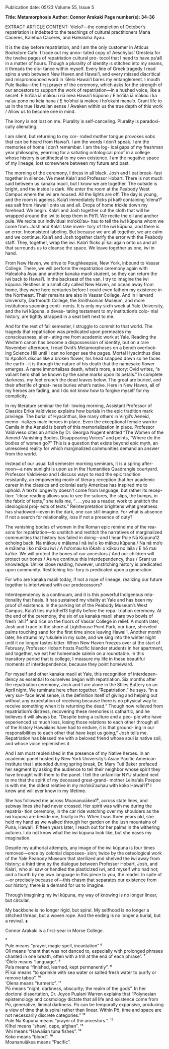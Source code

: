 Publication date: 05/23
Volume 55, Issue 5

**Title: Metamorphosis**
**Author: Connor Arakaki**
**Page number(s): 34-36**

EXTRACT ARTICLE CONTENT:
‘ōlelo7—the completion of October’s 
repatriation is indebted to the teachings 
of cultural practitioners Mana Caceres, 
Kalehua Caceres, and Halealoha Ayau.

It is the day before repatriation, 
and I am the only customer in Atticus 
Bookstore Cafe. I trade out my anno-
tated copy of Aeschylus’ Oresteia for the 
twelve pages of repatriation cultural pro-
tocol that I need to have pa‘a8 in a matter 
of hours. Though a plurality of identity is 
stitched into my seams, it threads the dis-
tance within myself. Every line of Greek 
tragedy I read spins a web between New 
Haven and Hawai‘i, and every missed 
diacritical and mispronounced word in 
‘ōlelo Hawai‘i bares my entanglement. 
I mouth Pule Ikaika—the first prayer 
of the ceremony, which asks for the 
strength of our ancestors to support the 
work of repatriation—in a hushed voice, 
like a secret. E ho‘ōla iā mākou i nā mea 
Hawai‘i kūpono / E ho‘āla iā mākou i ka 
na‘au pono no kēia hana / E ho‘ohui iā 
mākou i ho‘okahi mana‘o. Grant life to 
us in the true Hawaiian sense / Awaken 
within us the true depth of this work / 
Allow us to become one in mind.

The irony is not lost on me. Plurality 
is self-canceling. Plurality is paradoxi-
cally alienating.

I am silent, but returning to my cor-
roded mother tongue provokes sobs that 
can be heard from Hawai‘i. I am the 
words I don’t speak. I am the memories 
of home I don’t remember. I am the log-
ical gaps of my freshman year philosophy, 
yearning for a satiating ontological proof 
in a college whose history is antithetical 
to my own existence. I am the negative 
space of my lineage, lost somewhere 
between my future and past.

The morning of the ceremony, I 
dress in all black. Josh and I eat break-
fast together in silence. We meet Kala‘i 
and Professor Hobart. There is not much 
said between us kanaka maoli, but I 
know we are together. The outside is 
bright, and the inside is dark. We enter 
the room at the Peabody West Campus 
where the iwi are housed. All the lights 
are off. The day is young, and the room is 
ageless. Kala‘i immediately flicks pī kai9 
containing ‘olena1⁰ sea salt from Hawai‘i 
onto us and all. Drops of home trickle 
down my forehead. We begin. Kala‘i and 
Josh together cut the cloth that will be 
wrapped around the iwi to keep them in 
Pō11. We recite the oli and anchor pule. 
We recite our individual mo‘okū‘au-
hau to tell the iwi kūpuna whom we 
come from. Josh and Kala‘i take inven-
tory of the iwi kūpuna, and there is an 
error. Inconsistent labeling. But because 
we are all together, we are calm and we 
continue. Kala‘i and Josh together clarify 
the error with the Peabody staff. They, 
together, wrap the iwi. Kala‘i flicks pī kai 
again onto us and all that surrounds us to 
cleanse the space. We leave together as 
one, iwi in hand.

From New Haven, we drive to 
Poughkeepsie, New York, inbound to 
Vassar College. There, we will perform 
the repatriation ceremony again with 
Halealoha Ayau and another kanaka 
maoli student, so they can return the 
iwi back to Hawai‘i. In the backseat of 
the van, I try to imagine the iwi kūpuna. 
Restless in a small city called New 
Haven, an ocean away from home, they 
were here centuries before I could even 
fathom my existence in the Northeast. 
Their remains are also in Vassar College. 
And in Harvard University, Dartmouth 
College, the Smithsonian Museum, 
and more institutions spanning conti-
nents. It is only my sixth week at Yale 
University, and the iwi kūpuna, a devas-
tating testament to my institution’s colo-
nial history, are tightly strapped in a seat 
belt next to me.

And for the rest of fall semester, I 
struggle to commit to that world. The 
tragedy that repatriation was predicated 
upon permeates my consciousness, alien-
ating me from academic work at Yale. 
Reading the Western canon has become 
a dispossession of identity, but on a 
rare November afternoon, I read Ovid’s 
Metamorphoses on a bench overlook-
ing Science Hill until I can no longer 
see the pages. Mortal Hyacinthus dies 
to Apollo’s discus like a broken flower, 
his head snapped down so he faces the 
earth—it is through the nature of his 
death that the namesake flower emerges. 
A name immortalizes death, what’s more, 
a story: Ovid writes, “a valiant hero shall 
be known by the same marks upon its 
petals.” In complete darkness, my feet 
crunch the dead leaves below. The great 
are buried, and their afterlife of great-
ness buries what’s native. Here in New 
Haven, all of my heroes are fading, and 
I do not know how to forgive myself for 
my complicity.

In my literature seminar the fol-
lowing morning, Assistant Professor 
of Classics Erika Valdivieso explains 
how burials in the epic tradition mark 
privilege. The burial of Hyacinthus, like 
many others in Virgil’s Aeneid, memo-
rializes male heroes in place. Even the 
exceptional female warrior Camila in the 
Aeneid is bereft of this memorialization 
in place. Professor Valdivieso cites an 
article by Dr. Georgia Nugent entitled 
“The Women of the Aeneid–Vanishing 
Bodies, Disappearing Voices” and points, 
“Where do the bodies of women go?” 
This is a question that exists beyond epic 
myth, an unresolved reality for which 
marginalized communities demand an 
answer from the world.


Instead of our usual fall semester 
morning seminars, it is a spring after-
noon—a new sunlight is upon us in 
the Humanities Quadrangle courtyard. 
Professor Valdivieso and I discuss ways 
to read the epic tradition resistantly, an 
empowering mode of literary reception 
that her academic career in the classics 
and colonial early Americas has inspired 
me to uphold. A text’s longevity doesn’t 
come from language, but rather its recep-
tion: “close reading allows you to see the 
sutures, the slips, the bumps, in the fabric 
of texts,” she tells me, “ . . . you as a reader, 
work to unstitch the ideological proj-
ects of texts.” Reinterpretation brightens 
what greatness has shadowed—even in 
the dark, one can still imagine. 
For what is absence if not a search for 
relationality, loss if not a presence of duty?

The vanishing bodies of women in 
the Roman epic remind me of the rea-
sons for repatriation—to unstitch and 
restitch the narratives of marginalized 
communities that history has failed in 
doing––and I hear Pule Nā Kūpuna12 
echoing back. Na mākou e mālama i nā 
iwi o ko mākou kūpuna / Na nā mo‘o e 
mālama i ko mākou iwi / A ho‘omau ka 
lōkahi o kākou no laila / E hō mai ka‘ike. 
We will protect the bones of our ancestors 
/ And our children will protect our bones / 
As we continue this interdependency, thus / 
Grant us knowledge. Unlike close reading, 
however, unstitching history is predicated 
upon community. Restitching his-
tory is predicated upon a generation.

For who are kanaka maoli today, 
if not a rope of lineage, realizing our 
future together is intertwined with our 
predecessors?

Interdependency is a continuum, 
and it is this powerful Indigenous rela-
tionality that heals. It has sustained my 
vitality at Yale and has been my proof 
of existence. In the parking lot of the 
Peabody Museum’s West Campus, Kala‘i 
ties my kīhei13 tightly before the repa-
triation ceremony. At the end of the 
ceremony, the six of us kanaka maoli 
share two bowls of fresh ‘ahi1⁴ and rice 
on the floors of Vassar College in relief. 
A month later, Josh and I race to the 
shore at Lighthouse Point Park, our bare, 
shriveled palms touching sand for the 
first time since leaving Hawai‘i. Another 
month later, he strums my ‘ukulele in my 
suite, and we sing into the winter night 
until it no longer tastes bitter. When 
New Haven freezes over at the start of 
February, Professor Hobart hosts Pacific 
Islander students in her apartment, and 
together, we eat her homemade saimin 
on a roundtable. In this transitory period 
that is college, I measure my life in these 
beautiful moments of interdependence, 
because they point homeward.

For myself and other kanaka maoli 
at Yale, this recognition of interdepen-
dency as essential to ourselves began 
with repatriation. Six months after the 
repatriation ceremony, Josh and I are 
alone in the Stiles Buttery on an April 
night. We ruminate here often together. 
“Repatriation,” he says, “in a very sur-
face level sense, is the definition itself 
of giving and helping out without any 
expectation of receiving because there 
is no physical way to receive something 
when it is returning the dead.” Though 
now relieved from repatriation’s distress, 
recovering these memories is cathartic, 
and he believes it will always be. 
“Despite being a culture and a peo-
ple who have experienced so much loss, 
losing those relations to each other 
through all of the history Hawaiians 
have had to endure, it is that ground-
ing in our responsibilities to each other 
that have kept us going,” Josh tells me. 
Repatriation has blessed me with a 
beloved friend whose soul is native soil, 
and whose voice replenishes it.

And I am most replenished in the 
presence of my Native heroes. In an 
academic panel hosted by New York 
University’s Asian Pacific American 
Institute that I attended during spring 
break, Dr. Mary Tuti Baker prefaced her 
segment by asking the audience to tell 
their neighbor whose spirit they have 
brought with them to the panel. I tell the 
unfamiliar NYU student next to me that 
the spirit of my deceased great-grand-
mother Leina‘ala Poepoe is with me, the 
oldest relative in my mo‘okū‘auhau with 
koko Hawai‘i1⁵ I knew and will ever 
know in my lifetime.

She 
has 
followed 
me 
across 
Moananuiākea1⁶, across state lines, and 
subway lines she had never crossed. Her 
spirit was with me during the repatria-
tion ceremony, in the car ride watching 
over my shoulders as the iwi kūpuna are 
beside me, finally in Pō. When I was 
three years old, she held my hand as we 
walked through her garden on the lush 
mountains of Puna, Hawai‘i. Fifteen 
years later, I reach out for her palms in 
the withering autumn. I do not know 
what the iwi kūpuna look like, but she 
eases my imagination.

Despite my authorial attempts, any 
image of the iwi kūpuna is four times 
removed—once by colonial disposses-
sion; twice by the osteological work of 
the Yale Peabody Museum that sterilized 
and shelved the iwi away from history; 
a third time by the dialogue between 
Professor Hobart, Josh, and Kala‘i, who 
all saw or handled the plasticized iwi, 
and myself who had not; and a fourth 
by my own language in this piece to 
you, the reader. In spite of—or precisely 
because of—this chasm that separates 
our existence from our history, there is a 
demand for us to imagine.

Through imagining my iwi kūpuna, 
my way of knowing is no longer linear, 
but circular.

My backbone is no longer rigid, 
but spiral. My selfhood is no longer a 
stitched thread, but a woven rope. And 
the ending is no longer a burial, but 
a revival. ∎

Connor Arakaki is a first-year in 
Morse College.


⁵	
Pule means “prayer, magic spell, incantation”
⁶	
Oli means “chant that was not danced to, especially with prolonged 
phrases chanted in one breath, often with a trill at the end of each phrase”.
⁷	
‘Ōlelo means “language”.
⁸	
Pa‘a means “finished, learned, kept permanently”.
⁹	
Pī kai means “to sprinkle with sea water or salted fresh water to purify 
or remove taboo”.
¹⁰	
‘Olena means “turmeric”.
¹¹	
Pō means “night, darkness, obscurity; the realm of the gods”. In her 
doctoral dissertation, Dr. Joyce Pualani Warren explains that “Polynesian 
epistemology and cosmology dictate that all life and existence come 
from Pō, generative, liminal darkness. Pō can be temporally expansive, 
producing a view of time that is spiral rather than linear. 
Within Pō, time and space are not necessarily discrete categories.”
¹²	
Pule Nā Kūpuna means “prayer of the ancestors.”.
¹³	
Kīhei means “shawl, cape, afghan”.
¹⁴	
‘Ahi means “Hawaiian tuna fishes”.
¹⁵	
Koko means “blood”.
¹⁶	
Moananuiākea means “Pacific”.